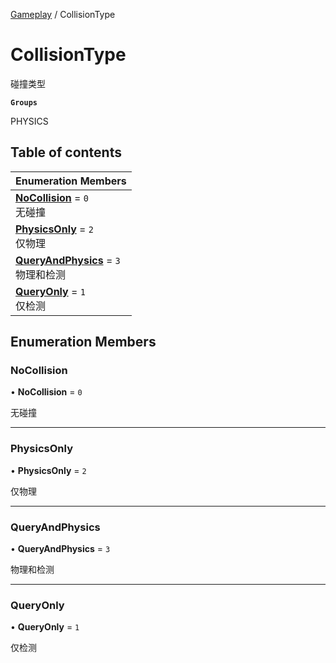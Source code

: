 [Gameplay](../modules/Gameplay.Gameplay.md) / CollisionType

# CollisionType <Badge type="tip" text="Enumeration" /> <Score text="CollisionType" />

碰撞类型

**`Groups`**

PHYSICS

## Table of contents

| Enumeration Members |
| :-----|
| **[NoCollision](Gameplay.CollisionType.md#nocollision)** = ``0`` <br> 无碰撞|
| **[PhysicsOnly](Gameplay.CollisionType.md#physicsonly)** = ``2`` <br> 仅物理|
| **[QueryAndPhysics](Gameplay.CollisionType.md#queryandphysics)** = ``3`` <br> 物理和检测|
| **[QueryOnly](Gameplay.CollisionType.md#queryonly)** = ``1`` <br> 仅检测|

## Enumeration Members

### NoCollision <Score text="NoCollision" /> 

• **NoCollision** = ``0``

无碰撞

___

### PhysicsOnly <Score text="PhysicsOnly" /> 

• **PhysicsOnly** = ``2``

仅物理

___

### QueryAndPhysics <Score text="QueryAndPhysics" /> 

• **QueryAndPhysics** = ``3``

物理和检测

___

### QueryOnly <Score text="QueryOnly" /> 

• **QueryOnly** = ``1``

仅检测
